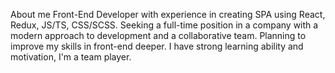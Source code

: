 About me
Front-End Developer with experience in creating
SPA using React, Redux, JS/TS, CSS/SСSS. Seeking
a full-time position in a company with a modern
approach to development and a collaborative team.
Planning to improve my skills in front-end deeper.
I have strong learning ability and motivation, I'm a
team player.
